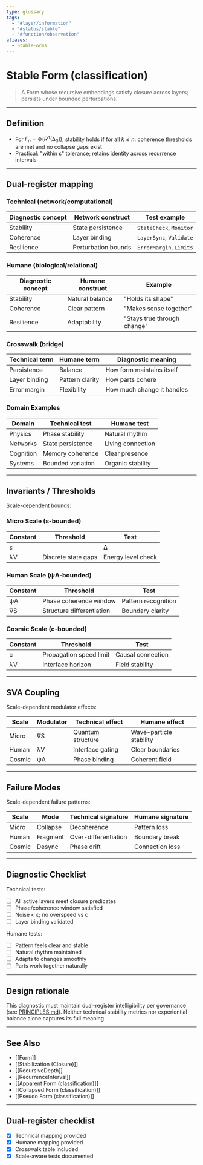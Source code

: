 ```yaml
---
type: glossary
tags:
  - "#layer/information"
  - "#status/stable"
  - "#function/observation"
aliases:
  - StableForms
---
```


# Stable Form (classification)

> A Form whose recursive embeddings satisfy closure across layers; persists under bounded perturbations.

---

## Definition

- For $F_n = ⊚(R^n(∆_0))$, stability holds if for all $k \le n$: coherence thresholds are met and no collapse gaps exist
- Practical: "within ε" tolerance; retains identity across recurrence intervals

---

## Dual‑register mapping

### Technical (network/computational)

| Diagnostic concept | Network construct | Test example |
|-------------------|------------------|--------------|
| Stability | State persistence | `StateCheck`, `Monitor` |
| Coherence | Layer binding | `LayerSync`, `Validate` |
| Resilience | Perturbation bounds | `ErrorMargin`, `Limits` |

### Humane (biological/relational)

| Diagnostic concept | Humane construct | Example |
|-------------------|------------------|----------|
| Stability | Natural balance | "Holds its shape" |
| Coherence | Clear pattern | "Makes sense together" |
| Resilience | Adaptability | "Stays true through change" |

### Crosswalk (bridge)

| Technical term | Humane term | Diagnostic meaning |
|---------------|-------------|-------------------|
| Persistence | Balance | How form maintains itself |
| Layer binding | Pattern clarity | How parts cohere |
| Error margin | Flexibility | How much change it handles |

### Domain Examples

| Domain | Technical test | Humane test |
|--------|---------------|-------------|
| Physics | Phase stability | Natural rhythm |
| Networks | State persistence | Living connection |
| Cognition | Memory coherence | Clear presence |
| Systems | Bounded variation | Organic stability |

---

## Invariants / Thresholds

Scale-dependent bounds:

### Micro Scale (ε-bounded)

| Constant | Threshold | Test |
|----------|-----------|------|
| ε | |∆| ≥ ε at interfaces | Quantum measurement |
| λV | Discrete state gaps | Energy level check |

### Human Scale (ψA-bounded)

| Constant | Threshold | Test |
|----------|-----------|------|
| ψA | Phase coherence window | Pattern recognition |
| ∇S | Structure differentiation | Boundary clarity |

### Cosmic Scale (c-bounded)

| Constant | Threshold | Test |
|----------|-----------|------|
| c | Propagation speed limit | Causal connection |
| λV | Interface horizon | Field stability |

---

## SVA Coupling

Scale-dependent modulator effects:

| Scale | Modulator | Technical effect | Humane effect |
|-------|-----------|-----------------|---------------|
| Micro | ∇S | Quantum structure | Wave-particle stability |
| Human | λV | Interface gating | Clear boundaries |
| Cosmic | ψA | Phase binding | Coherent field |

---

## Failure Modes

Scale-dependent failure patterns:

| Scale | Mode | Technical signature | Humane signature |
|-------|------|-------------------|------------------|
| Micro | Collapse | Decoherence | Pattern loss |
| Human | Fragment | Over-differentiation | Boundary break |
| Cosmic | Desync | Phase drift | Connection loss |

---

## Diagnostic Checklist

Technical tests:
- [ ] All active layers meet closure predicates
- [ ] Phase/coherence window satisfied
- [ ] Noise < ε; no overspeed vs c
- [ ] Layer binding validated

Humane tests:
- [ ] Pattern feels clear and stable
- [ ] Natural rhythm maintained
- [ ] Adapts to changes smoothly
- [ ] Parts work together naturally

---

## Design rationale

This diagnostic must maintain dual-register intelligibility per governance (see [PRINCIPLES.md](../../../../PRINCIPLES.md)). Neither technical stability metrics nor experiential balance alone captures its full meaning.

---

## See Also

- [[Form]]
- [[Stabilization (Closure)]]
- [[RecursiveDepth]]
- [[RecurrenceInterval]]
- [[Apparent Form (classification)]]
- [[Collapsed Form (classification)]]
- [[Pseudo Form (classification)]]

---

## Dual‑register checklist

- [x] Technical mapping provided
- [x] Humane mapping provided
- [x] Crosswalk table included
- [x] Scale-aware tests documented